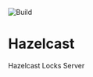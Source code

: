 ![Build](https://img.shields.io/github/actions/workflow/status/ceskaexpedice/hazelcast-locks-server/gradle-push.yml?branch=main)

# Hazelcast
Hazelcast Locks Server
